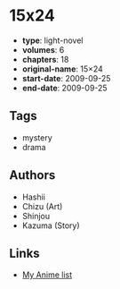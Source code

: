 # 15x24

-   **type**: light-novel
-   **volumes**: 6
-   **chapters**: 18
-   **original-name**: 15×24
-   **start-date**: 2009-09-25
-   **end-date**: 2009-09-25

## Tags

-   mystery
-   drama

## Authors

-   Hashii
-   Chizu (Art)
-   Shinjou
-   Kazuma (Story)

## Links

-   [My Anime list](https://myanimelist.net/manga/91958/15x24)
